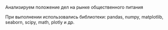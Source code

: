 Анализируем положение дел на рынке общественного питания

При выполнении использовались библиотеки: pandas, numpy, matplotlib, seaborn, scipy, math, plotly и др.
